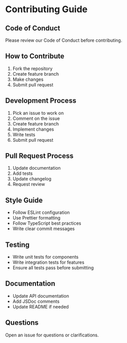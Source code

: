 # Contributing Guide

## Code of Conduct

Please review our Code of Conduct before contributing.

## How to Contribute

1. Fork the repository
2. Create feature branch
3. Make changes
4. Submit pull request

## Development Process

1. Pick an issue to work on
2. Comment on the issue
3. Create feature branch
4. Implement changes
5. Write tests
6. Submit pull request

## Pull Request Process

1. Update documentation
2. Add tests
3. Update changelog
4. Request review

## Style Guide

- Follow ESLint configuration
- Use Prettier formatting
- Follow TypeScript best practices
- Write clear commit messages

## Testing

- Write unit tests for components
- Write integration tests for features
- Ensure all tests pass before submitting

## Documentation

- Update API documentation
- Add JSDoc comments
- Update README if needed

## Questions

Open an issue for questions or clarifications.
